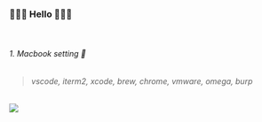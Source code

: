 ### 🌱🌱🌱 Hello 🌱🌱🌱 
<br/>


###### 1. Macbook setting 🌱
> ###### vscode, iterm2, xcode, brew, chrome, vmware, omega, burp

<a href="https://github.com/devxb/gitanimals">
  <img src="https://render.gitanimals.org/farms/soovwv"/>
</a>

  
<!---
soovwv/soovwv is a ✨ special ✨ repository because its `README.md` (this file) appears on your GitHub profile.
You can click the Preview link to take a look at your changes.
--->
